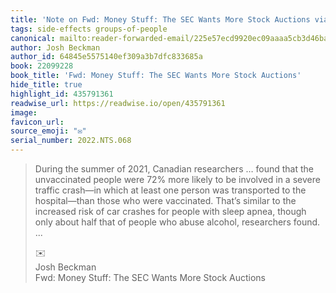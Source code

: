 ```yaml
---
title: 'Note on Fwd: Money Stuff: The SEC Wants More Stock Auctions via Josh Beckman'
tags: side-effects groups-of-people
canonical: mailto:reader-forwarded-email/225e57ecd9920ec09aaaa5cb3d46ba54
author: Josh Beckman
author_id: 64845e5575140ef309a3b7dfc833685a
book: 22099228
book_title: 'Fwd: Money Stuff: The SEC Wants More Stock Auctions'
hide_title: true
highlight_id: 435791361
readwise_url: https://readwise.io/open/435791361
image:
favicon_url:
source_emoji: "✉️"
serial_number: 2022.NTS.068
---
```

> During the summer of 2021, Canadian researchers … found that the unvaccinated people were 72% more likely to be involved in a severe traffic crash—in which at least one person was transported to the hospital—than those who were vaccinated. That’s similar to the increased risk of car crashes for people with sleep apnea, though only about half that of people who abuse alcohol, researchers found. ...
> <div class="quoteback-footer"><div class="quoteback-avatar"><span class="mini-emoji"> ✉️</span></div><div class="quoteback-metadata"><div class="metadata-inner"><span style="display:none">FROM:</span><div aria-label="Josh Beckman" class="quoteback-author"> Josh Beckman</div><div aria-label="Fwd: Money Stuff: The SEC Wants More Stock Auctions" class="quoteback-title"> Fwd: Money Stuff: The SEC Wants More Stock Auctions</div></div></div></div>